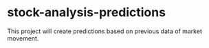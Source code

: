 # stock-analysis-predictions
This project will create predictions based on previous data of market movement.
